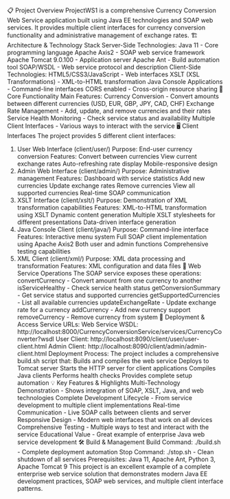 📋 Project Overview
ProjectWS1 is a comprehensive Currency Conversion Web Service application built using Java EE technologies and SOAP web services. It provides multiple client interfaces for currency conversion functionality and administrative management of exchange rates.
🏗️ Architecture & Technology Stack
Server-Side Technologies:
Java 11 - Core programming language
Apache Axis2 - SOAP web service framework
Apache Tomcat 9.0.100 - Application server
Apache Ant - Build automation tool
SOAP/WSDL - Web service protocol and description
Client-Side Technologies:
HTML5/CSS3/JavaScript - Web interfaces
XSLT (XSL Transformations) - XML-to-HTML transformation
Java Console Applications - Command-line interfaces
CORS enabled - Cross-origin resource sharing
🎯 Core Functionality
Main Features:
Currency Conversion - Convert amounts between different currencies (USD, EUR, GBP, JPY, CAD, CHF)
Exchange Rate Management - Add, update, and remove currencies and their rates
Service Health Monitoring - Check service status and availability
Multiple Client Interfaces - Various ways to interact with the service
🖥️ Client Interfaces
The project provides 5 different client interfaces:
1. User Web Interface (client/user/)
Purpose: End-user currency conversion
Features:
Convert between currencies
View current exchange rates
Auto-refreshing rate display
Mobile-responsive design
2. Admin Web Interface (client/admin/)
Purpose: Administrative management
Features:
Dashboard with service statistics
Add new currencies
Update exchange rates
Remove currencies
View all supported currencies
Real-time SOAP communication
3. XSLT Interface (client/xslt/)
Purpose: Demonstration of XML transformation capabilities
Features:
XML-to-HTML transformation using XSLT
Dynamic content generation
Multiple XSLT stylesheets for different presentations
Data-driven interface generation
4. Java Console Client (client/java/)
Purpose: Command-line interface
Features:
Interactive menu system
Full SOAP client implementation using Apache Axis2
Both user and admin functions
Comprehensive testing capabilities
5. XML Client (client/xml/)
Purpose: XML data processing and transformation
Features: XML configuration and data files
🔧 Web Service Operations
The SOAP service exposes these operations:
convertCurrency - Convert amount from one currency to another
isServiceHealthy - Check service health status
getConversionSummary - Get service status and supported currencies
getSupportedCurrencies - List all available currencies
updateExchangeRate - Update exchange rate for a currency
addCurrency - Add new currency support
removeCurrency - Remove currency from system
🚀 Deployment & Access
Service URLs:
Web Service WSDL: http://localhost:8000/CurrencyConversionService/services/CurrencyConverter?wsdl
User Client: http://localhost:8090/client/user/user-client.html
Admin Client: http://localhost:8090/client/admin/admin-client.html
Deployment Process:
The project includes a comprehensive build.sh script that:
Builds and compiles the web service
Deploys to Tomcat server
Starts the HTTP server for client applications
Compiles Java clients
Performs health checks
Provides complete setup automation
💡 Key Features & Highlights
Multi-Technology Demonstration - Shows integration of SOAP, XSLT, Java, and web technologies
Complete Development Lifecycle - From service development to multiple client implementations
Real-time Communication - Live SOAP calls between clients and server
Responsive Design - Modern web interfaces that work on all devices
Comprehensive Testing - Multiple ways to test and interact with the service
Educational Value - Great example of enterprise Java web service development
🛠️ Build & Management
Build Command: ./build.sh - Complete deployment automation
Stop Command: ./stop.sh - Clean shutdown of all services
Prerequisites: Java 11, Apache Ant, Python 3, Apache Tomcat 9
This project is an excellent example of a complete enterprise web service solution that demonstrates modern Java EE development practices, SOAP web services, and multiple client interface patterns.
